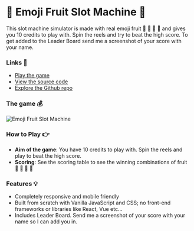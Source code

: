 # 🎰 Emoji Fruit Slot Machine 🎰

This slot machine simulator is made with real emoji fruit 🍇 🍊 🍒 🍋 and gives you 10 credits to play with. Spin the reels and try to beat the high score. To get added to the Leader Board send me a screenshot of your score with your name.

### Links 🔗
- [Play the game](https://js-emoji-slot-machine.rolandjlevy.repl.co)
- [View the source code](https://js-emoji-fruit-slot-machine.rolandjlevy.repl.co/)
- [Explore the Github repo](https://github.com/rolandjlevy/js-emoji-fruit-slot-machine)

### The game 💰
![Emoji Fruit Slot Machine](https://github.com/rolandjlevy/js-emoji-fruit-slot-machine/blob/master/images/emoji-fruit-slot-machine.gif?raw=true "Emoji Fruit Slot Machine")

### How to Play 👉
- **Aim of the game**: You have 10 credits to play with. Spin the reels and play to beat the high score.
- **Scoring**: See the scoring table to see the winning combinations of fruit 🍇 🍊 🍒 🍋

### Features 💡
- Completely responsive and mobile friendly
- Built from scratch with Vanilla JavaScript and CSS; no front-end frameworks or libraries like React, Vue etc...
- Includes Leader Board. Send me a screenshot of your score with your name so I can add you in.